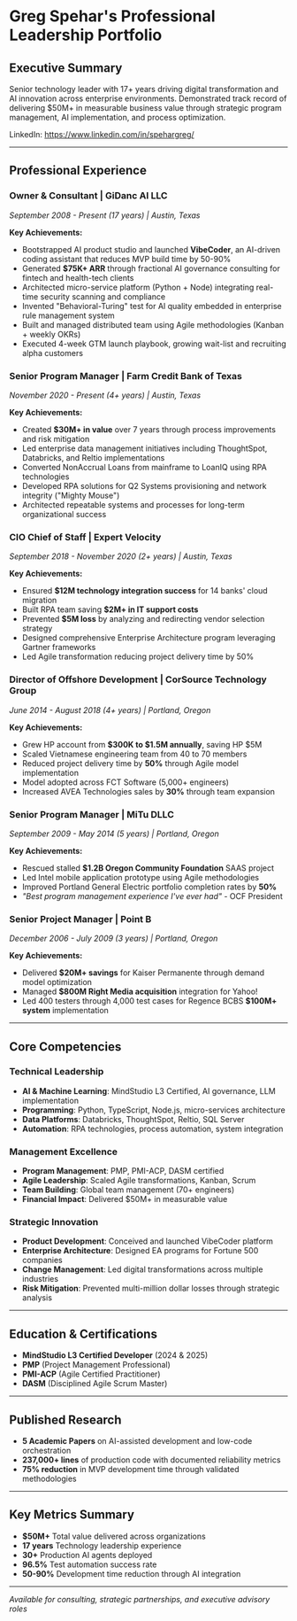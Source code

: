 # Greg Spehar's Professional Leadership Portfolio

## Executive Summary
Senior technology leader with 17+ years driving digital transformation and AI innovation across enterprise environments. Demonstrated track record of delivering $50M+ in measurable business value through strategic program management, AI implementation, and process optimization.

LinkedIn: https://www.linkedin.com/in/spehargreg/

---
## Professional Experience

### **Owner & Consultant | GiDanc AI LLC**
*September 2008 - Present (17 years) | Austin, Texas*

**Key Achievements:**
- Bootstrapped AI product studio and launched **VibeCoder**, an AI-driven coding assistant that reduces MVP build time by 50-90%
- Generated **$75K+ ARR** through fractional AI governance consulting for fintech and health-tech clients
- Architected micro-service platform (Python + Node) integrating real-time security scanning and compliance
- Invented "Behavioral-Turing" test for AI quality embedded in enterprise rule management system
- Built and managed distributed team using Agile methodologies (Kanban + weekly OKRs)
- Executed 4-week GTM launch playbook, growing wait-list and recruiting alpha customers

### **Senior Program Manager | Farm Credit Bank of Texas**
*November 2020 - Present (4+ years) | Austin, Texas*

**Key Achievements:**
- Created **$30M+ in value** over 7 years through process improvements and risk mitigation
- Led enterprise data management initiatives including ThoughtSpot, Databricks, and Reltio implementations
- Converted NonAccrual Loans from mainframe to LoanIQ using RPA technologies
- Developed RPA solutions for Q2 Systems provisioning and network integrity ("Mighty Mouse")
- Architected repeatable systems and processes for long-term organizational success

### **CIO Chief of Staff | Expert Velocity**
*September 2018 - November 2020 (2+ years) | Austin, Texas*

**Key Achievements:**
- Ensured **$12M technology integration success** for 14 banks' cloud migration
- Built RPA team saving **$2M+ in IT support costs**
- Prevented **$5M loss** by analyzing and redirecting vendor selection strategy
- Designed comprehensive Enterprise Architecture program leveraging Gartner frameworks
- Led Agile transformation reducing project delivery time by 50%

### **Director of Offshore Development | CorSource Technology Group**
*June 2014 - August 2018 (4+ years) | Portland, Oregon*

**Key Achievements:**
- Grew HP account from **$300K to $1.5M annually**, saving HP $5M
- Scaled Vietnamese engineering team from 40 to 70 members
- Reduced project delivery time by **50%** through Agile model implementation
- Model adopted across FCT Software (5,000+ engineers)
- Increased AVEA Technologies sales by **30%** through team expansion

### **Senior Program Manager | MiTu DLLC**
*September 2009 - May 2014 (5 years) | Portland, Oregon*

**Key Achievements:**
- Rescued stalled **$1.2B Oregon Community Foundation** SAAS project
- Led Intel mobile application prototype using Agile methodologies
- Improved Portland General Electric portfolio completion rates by **50%**
- *"Best program management experience I've ever had"* - OCF President

### **Senior Project Manager | Point B**
*December 2006 - July 2009 (3 years) | Portland, Oregon*

**Key Achievements:**
- Delivered **$20M+ savings** for Kaiser Permanente through demand model optimization
- Managed **$800M Right Media acquisition** integration for Yahoo!
- Led 400 testers through 4,000 test cases for Regence BCBS **$100M+ system** implementation

---

## Core Competencies

### Technical Leadership
- **AI & Machine Learning**: MindStudio L3 Certified, AI governance, LLM implementation
- **Programming**: Python, TypeScript, Node.js, micro-services architecture
- **Data Platforms**: Databricks, ThoughtSpot, Reltio, SQL Server
- **Automation**: RPA technologies, process automation, system integration

### Management Excellence
- **Program Management**: PMP, PMI-ACP, DASM certified
- **Agile Leadership**: Scaled Agile transformations, Kanban, Scrum
- **Team Building**: Global team management (70+ engineers)
- **Financial Impact**: Delivered $50M+ in measurable value

### Strategic Innovation
- **Product Development**: Conceived and launched VibeCoder platform
- **Enterprise Architecture**: Designed EA programs for Fortune 500 companies
- **Change Management**: Led digital transformations across multiple industries
- **Risk Mitigation**: Prevented multi-million dollar losses through strategic analysis

---

## Education & Certifications
- **MindStudio L3 Certified Developer** (2024 & 2025)
- **PMP** (Project Management Professional)
- **PMI-ACP** (Agile Certified Practitioner)
- **DASM** (Disciplined Agile Scrum Master)

---

## Published Research
- **5 Academic Papers** on AI-assisted development and low-code orchestration
- **237,000+ lines** of production code with documented reliability metrics
- **75% reduction** in MVP development time through validated methodologies

---

## Key Metrics Summary
- **$50M+** Total value delivered across organizations
- **17 years** Technology leadership experience
- **30+** Production AI agents deployed
- **96.5%** Test automation success rate
- **50-90%** Development time reduction through AI integration

---

*Available for consulting, strategic partnerships, and executive advisory roles*
